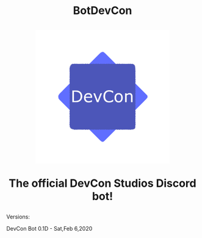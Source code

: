 <h1 align = "center">
BotDevCon
<br><br>
<img src="./imgs/Logo.png" width="350" title="hover text">


The official DevCon Studios Discord bot!
</h1>

Versions:

DevCon Bot 0.1D - Sat,Feb 6,2020
